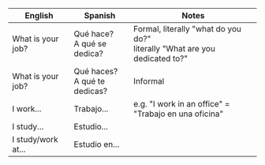 
| English | Spanish | Notes |
| ---- | ---- | ---- |
| What is your job? | Qué hace?<br>A qué se dedica? | Formal, literally "what do you do?"<br>literally "What are you dedicated to?" |
| What is your job? | Qué haces?<br>A qué te dedicas? | Informal |
| I work... | Trabajo... | e.g. "I work in an office" = "Trabajo en una oficina" |
| I study... | Estudio... |  |
| I study/work at... | Estudio en... |  |
